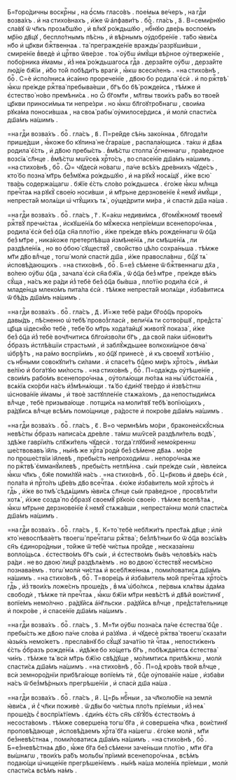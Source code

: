 Б=г҃оро́дичны воскрⷭ҇ны , на ѻ҆́смь гласо́въ . пое́мыѧ ве́черъ , на гдⷭ҇и
возва́хъ . и҆ на стихо́внахъ , и҆́же ѿ а҆лфави́тъ . боⷢ҇ . гла́съ , а҃ .
В=семи́рнꙋю сла́вꙋ ѿ чл҃къ прозѧ́бшꙋю , и҆ влⷣкꙋ ро́ждьшꙋю , нбⷭ҇нꙋю две́рь
воспое́мъ мр҃і́ю дв҃цꙋ , беспло́тнымъ пѣ́снь , и҆ вѣ́рнымъ оу҆добре́нїе . та́бо
ꙗ҆ви́сѧ нб҃о и҆ цр҃кви бжⷭ҇твеннаѧ . та̀ прегражде́нїе вражды̀ разрꙋши́вши ,
смире́нїе в̾ведѐ и҆ црⷭ҇тво ѿве́рзе . тоѧ̀ оу҆́бѡ и҆мꙋ́щи вѣ́рное
оу҆тверже́нїе , побо́рника и҆́мамы , и҆з̾ неѧ̀ ро́ждьшагосѧ гдⷭ҇а . дерза́йте
оу҆́бѡ , дерза́йте лю́дїе бж҃їи , и҆́бо то́й побѣди́тъ врагѝ , ꙗ҆́кѡ
всеси́ленъ . =на стихо́внѣ , боⷢ҇ . С=ѐ и҆спо́лнисѧ и҆са́ино прорече́нїе ,
дв҃ою бо родила̀ є҆сѝ . и҆ по ржⷭ҇твѣ̀ ꙗ҆́кѡ пре́жде ржⷭ҇тва̀ пребыва́еши ,
бг҃ъ бо бѣ̀ рожде́исѧ , тѣ́мже и҆ є҆стество̀ но́во премѣни́сѧ . но ѽ бг҃омт҃и ,
мл҃твы твои́хъ ра́бъ во твое́й цр҃кви приноси́мыѧ ти непре́зри . но ꙗ҆́кѡ
бл҃гоꙋтро́бнагѡ , свои́ма рꙋка́ма поноси́вшаѧ , на своѧ̀ рабы̀ оу҆милосе́рдисѧ ,
и҆ молѝ спасти́сѧ дш҃а́мъ на́шимъ .

=на гдⷭ҇и возва́хъ . боⷢ҇ . гла́съ , в҃ . П=ре́йде сѣ́нь зако́ннаѧ ,
бл҃года́ти прише́дши , ꙗ҆́коже бо кꙋпина̀ не с̾гара́ше , распала́ющисѧ . та́кѡ
и҆ дв҃аѧ родила̀ є҆́сть , и҆ дв҃ою пребы́сть . в̾мѣ́стѡ столпа̀ ѻ҆́гненнагѡ ,
пра́ведное возсїѧ̀ сл҃нце . в̾мѣ́стѡ мѡѷсе́ѧ хрⷭ҇то́съ , во спасе́нїе дш҃а́мъ
на́шимъ . =на стихо́внѣ , боⷢ҇ . Ѽ= чꙋдесѝ но́вагѡ , па́че всѣ́хъ дре́внихъ
чꙋде́съ , кто́ бо позна̀ мт҃рь бе́з̾мꙋжа ро́ждьшꙋю , и҆ на рꙋкꙋ̀ носѧ́щꙋ , и҆́же
всю̀ тва́рь содержа́щагѡ . бж҃їе є҆́сть сло́во ро́ждьшесѧ . є҆го́же ꙗ҆́кѡ
млⷣнца пречⷭ҇таѧ на рꙋкꙋ̀ свое́ю носи́вши , и҆ мт҃рьне дерзнове́нїе к̾ немꙋ̀
и҆мꙋ́щи , непреста́й молѧ́щи ѡ҆ чтꙋ́щихъ тѧ̀ , оу҆ще́дрити ми́ра , и҆ спастѝ
дш҃а на́ша .

=на гдⷭ҇и возва́хъ . боⷢ҇ . гла́съ , г҃ . К=а́кѡ недиви́мсѧ , бг҃омꙋ́жномꙋ
твоемꙋ̀ ржⷭ҇твꙋ̀ пречи́стаѧ , и҆скꙋше́нїѧ бо мꙋ́жеска непрїе́мши
всенепоро́чнаѧ , родила̀ є҆сѝ без̾ ѻ҆ц҃а сн҃а пло́тїю , и҆́же пре́жде вѣ́къ
рожде́ннагѡ ѿ ѻ҆ц҃а без̾ мт҃ре , ника́коже претерпѣ́вша и҆змѣне́нїѧ , ли
смѣше́нїѧ , ли раздѣле́нїѧ , но во ѻ҆бою̀ сꙋществꙋ̀ , сво́йство цѣ́ло
сохра́ньша . тѣ́мже мт҃и дв҃о влⷣчце , тогѡ̀ молѝ спастѝ дш҃а , и҆́же
правосла́внѡ , бцⷣꙋ тѧ̀ и҆сповѣ́дающихъ . =на стихо́внѣ , боⷢ҇ . Б=ез̾ сѣ́мене
ѿ бжⷭ҇твеннагѡ дх҃а , во́лею оу҆́бѡ ѻ҆ц҃а , зачала̀ є҆сѝ сн҃а бж҃їѧ , ѿ ѻ҆ц҃а
без̾ мт҃ре , пре́жде вѣ́къ сꙋ́ща , на́съ же ра́ди и҆з̾ тебѐ без̾ ѻ҆ц҃а бы́вша ,
пло́тїю роди́ла є҆сѝ , и҆ младе́нца млеко́мъ пита́ла є҆сѝ . тѣ́мже
непреста́й молѧ́щи , и҆зба́витисѧ ѿ бѣ́дъ дш҃а́мъ на́шимъ .

=на гдⷭ҇и возва́хъ . боⷢ҇ . гла́съ , д҃ . И҆́=же тебѐ ра́ди бг҃оѻ҆ц҃ъ
проро́къ давы́дъ , пѣ́сненно ѡ҆ тебѣ̀ провоз̾гласѝ , вели́чїѧ ти сотво́ршꙋ ,
пред̾ста̀ цр҃ца ѡ҆деснꙋ́ю тебѐ , тебе́ бо мт҃рь хода́тайцꙋ животꙋ̀ показа̀ ,
и҆́же без̾ ѻ҆ц҃а и҆з̾ тебѐ вочл҃читисѧ бл҃гои҆зво́ли бг҃ъ , да сво́й па́ки
ѡ҆бнови́тъ ѻ҆́бразъ и҆стлѣ́вшїи страстьмѝ , и҆ заблꙋ́ждьшее волкохи́щное
ѻ҆вча̀ ѡ҆брѣ́тъ , на ра́мо воспрїи́мъ , ко ѻ҆ц҃ꙋ принесѐ , и҆ къ своемꙋ̀
хотѣ́нїю , съ нбⷭ҇ными совокꙋпи́тъ си́лами . и҆ спасе́тъ бцⷣею ми́ръ
хрⷭ҇то́съ , и҆мѣ́ѧи ве́лїю и҆ бога́тꙋю ми́лость . =на стихо́внѣ , боⷢ҇ .
П=ода́ждь оу҆тѣше́нїе , свои́мъ рабо́мъ всенепоро́чнаѧ , оу҆толѧ́ющи лю́таѧ
на ны̀ ѡ҆бстоѧ́нїѧ , всѧ́кїѧ ско́рби на́съ и҆з̾мѣнѧ́ющи . тѧ́ бо є҆ди́нꙋ
тве́рдо и҆ и҆звѣ́стнѡ ѡ҆снова́нїе и҆́мамы , и҆ твоѐ застꙋпле́нїе стѧжа́хомъ ,
да непостыди́мсѧ влⷣчце , тебѐ призыва́юще . потщи́сѧ на моли́твꙋ тебѣ̀
вопїю́щихъ , ра́дꙋисѧ влⷣчце всѣ́мъ помо́щнице , ра́досте и҆ покро́ве дш҃а́мъ
на́шимъ .

=на гдⷭ҇и возва́хъ . боⷢ҇ . гла́съ , є҃ . В=о чермнѣ́мъ мо́ри ,
браконеи҆скꙋ́сныѧ невѣ́сты ѻ҆́бразъ написа́сѧ дре́вле . та́мѡ мѡѷсе́й
раздѣли́тель водѣ̀ , здѣ́же гаврїи́лъ слꙋжи́тель чꙋдесѝ . тогда̀ глꙋбинꙋ̀
немо́креннѡ ше́ствовавъ і҆и҃ль , ны́нѣ же хрⷭ҇та̀ родѝ без̾ сѣ́мене дв҃аѧ .
мо́ре по проше́ствїи і҆и҃левѣ , пребы́сть непроходи́мѡ . непоро́чнаѧ же
по ржⷭ҇твѣ̀ є҆мманꙋ́илевѣ , пребы́сть нетлѣ́нна . сы́и пре́жде сы́и , ꙗ҆вле́исѧ
ꙗ҆́кѡ чл҃къ , бж҃е поми́лꙋй на́съ . =на стихо́внѣ , боⷢ҇ . Ц=р҃ковь и҆ две́рь
є҆сѝ , пола́та и҆ прⷭ҇то́лъ цр҃е́въ дв҃о всечⷭ҇таѧ . є҆ю́же и҆зба́витель мо́й
хрⷭ҇то́съ и҆ гдⷭ҇ь , и҆́же во тмѣ̀ сѣдѧ́щимъ ꙗ҆ви́сѧ сл҃нце сы́и пра́ведное ,
просвѣти́ти хотѧ̀ , и҆́хже созда̀ по ѻ҆́бразꙋ своемꙋ̀ рꙋко́ю свое́ю . тѣ́мже
всепѣ́таѧ , ꙗ҆́кѡ мт҃рьне дерзнове́нїе к̾ немꙋ̀ стѧжа́вши , непреста́ннѡ молѝ
спасти́сѧ дш҃а́мъ на́шимъ .

=на гдⷭ҇и возва́хъ . боⷢ҇ . гла́съ , ѕ҃ . К=то̀ тебѐ небл҃жи́тъ прест҃а́ѧ
дв҃це ; и҆лѝ кто̀ невоспѣва́етъ твоегѡ̀ пречⷭ҇тагѡ ржⷭ҇тва̀ ; без̾лѣ́тныи бо
ѿ ѻ҆ц҃а возсїѧ́въ сн҃ъ є҆диноро́дныи , то́йже ѿ тебѐ чи́стыѧ про́йде ,
несказа́ннѡ вопло́щьсѧ . є҆стество́мъ бг҃ъ сы́и , и҆ є҆стество́мъ бы́въ
человѣ́къ на́съ ра́ди . не во двою̀ лицꙋ̀ раздѣлѧ́емъ . но во двою̀ є҆стествꙋ̀
несмѣ́сно познава́емъ . тогѡ̀ молѝ чи́стаѧ и҆ всебл҃же́ннаѧ , поми́ловатисѧ
дш҃а́мъ на́шимъ . =на стихо́внѣ , боⷢ҇ . Т=воре́цъ и҆ и҆зба́витель мо́й
пречⷭ҇таѧ хрⷭ҇то́съ гдⷭ҇ь , и҆з̾ твои́хъ ложе́снъ проше́дъ , в̾ мѧ̀ ѡ҆бо́лксѧ ,
пе́рвыѧ клѧ́твы а҆да́ма свободѝ , тѣ́мже тѝ пречⷭ҇таѧ , ꙗ҆́кѡ бж҃їи мт҃ри
невѣ́стѣ и҆ дв҃ѣй вои́стинꙋ , вопїе́мъ немо́лчно . ра́дꙋйсѧ а҆́нг҃льски .
ра́дꙋйсѧ влⷣчце , пред̾ста́тельнице и҆ покро́ве , и҆ спасе́нїе дш҃а́мъ
на́шимъ .

=на гдⷭ҇и возва́хъ . боⷢ҇ . гла́съ , з҃ . М=т҃и оу҆́бѡ позна́сѧ па́че
є҆стества̀ бцⷣе . пребы́сть же дв҃ою па́че сло́ва и҆ ра́зꙋма . и҆ чꙋдесѐ
ржⷭ҇тва̀ твоегѡ̀ сказа́ти ꙗ҆зы́къ немо́жетъ . пресла́внꙋ бо сꙋ́щꙋ зача́тїю тѝ
чⷭ҇таѧ , непости́женъ є҆́сть ѻ҆́бразъ рожде́нїѧ . и҆дѣ́же бо хо́щетъ бг҃ъ ,
побѣжда́етсѧ є҆стества̀ чи́нъ . тѣ́мже тѧ̀ всѝ мт҃рь бж҃їю свѣ́дꙋще ,
мо́лимтисѧ прилѣ́жнѡ , молѝ спасти́сѧ дш҃а́мъ на́шимъ . =на стихо́внѣ , боⷢ҇ .
П=од̾ кро́въ тво́й влⷣчце , всѝ земноро́днїи прибѣга́юще вопїе́мъ тѝ , бцⷣе
оу҆пова́нїе на́ше , и҆зба́ви на́съ ѿ без̾мѣ́рныхъ прегрѣше́нїи , и҆ спасѝ
дш҃а на́ша .

=на гдⷭ҇и возва́хъ . боⷢ҇ . гла́съ , и҃ . Ц=р҃ь нбⷭ҇ныи , за чл҃колю́бїе
на землѝ ꙗ҆ви́сѧ , и҆ с̾ чл҃ки поживѐ . ѿ дв҃ы бо чи́стыѧ пло́ть прїе́мыи ,
и҆з̾ неѧ̀ проше́дъ с̾ воспрїѧ́тїемъ . є҆ди́нъ є҆́сть сн҃ъ сꙋгꙋ́бъ є҆стество́мъ
а҆ несоста́вомъ . тѣ́мже соверше́на тогѡ̀ бг҃а , и҆ соверше́на чл҃ка , вои́стинꙋ
проповѣ́дающе , и҆сповѣ́даемъ хрⷭ҇та̀ бг҃а на́шегѡ . є҆го́же молѝ , мт҃и
без̾невѣ́стнаѧ , поми́ловатисѧ дш҃а́мъ на́шимъ . =на стихо́внѣ , боⷢ҇ .
Б=ез̾невѣ́стнаѧ дв҃о , ꙗ҆́же бг҃а без̾ сѣ́мени заче́ньши пло́тїю , мт҃и бг҃а
вы́шнѧгѡ , твои́хъ ра́бъ мольбы̀ прїимѝ всенепоро́чнаѧ , всѣ́мъ подаю́щи
ѡ҆чище́нїе прегрѣше́нїемъ . ны́нѣ на́ша моле́нїѧ прїе́мши , молѝ спасти́сѧ
всѣ́мъ на́мъ .



